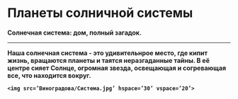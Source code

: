 <html>
  <body>
    <h1><b>Планеты солничной системы</h1>
    <b>Солнечная система:</b> дом, полный загадок.
<HR>
      Наша солнечная система - это удивительнрое место, где кипит жизнь, вращаются планеты и таятся неразгаданные тайны. В её центре сияет Солнце, огромная звезда, освещающая и согревающая все, что находится вокруг.

    <img src=’Виноградова/Система.jpg’ hspace=’30’ vspace=’20’>
  </body>
</html>

